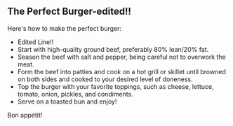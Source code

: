 ## The Perfect Burger-edited!!

Here's how to make the perfect burger:
- Edited Line!!
- Start with high-quality ground beef, preferably 80% lean/20% fat.
- Season the beef with salt and pepper, being careful not to overwork the meat.
- Form the beef into patties and cook on a hot grill or skillet until browned on both sides and cooked to your desired level of doneness.
- Top the burger with your favorite toppings, such as cheese, lettuce, tomato, onion, pickles, and condiments.
- Serve on a toasted bun and enjoy!

Bon appétit!
